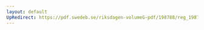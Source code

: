 ```yaml
---
layout: default
UpRedirect: https://pdf.swedeb.se/riksdagen-volumeG-pdf/198788/reg_198788__reg_03/reg_198788__reg_03_0088.pdf
---
```

